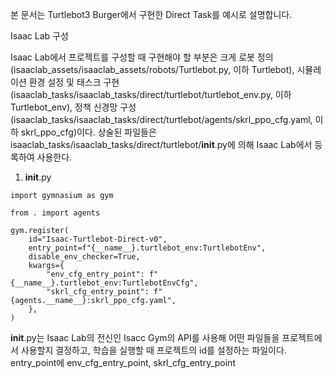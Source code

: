 본 문서는 Turtlebot3 Burger에서 구현한 Direct Task를 예시로 설명합니다.

Isaac Lab 구성

Isaac Lab에서 프로젝트를 구성할 때 구현해야 할 부분은 크게 로봇 정의(isaaclab_assets/isaaclab_assets/robots/Turtlebot.py, 이하 Turtlebot), 시뮬레이션 환경 설정 및 태스크 구현(isaaclab_tasks/isaaclab_tasks/direct/turtlebot/turtlebot_env.py, 이하 Turtlebot_env), 정책 신경망 구성(isaaclab_tasks/isaaclab_tasks/direct/turtlebot/agents/skrl_ppo_cfg.yaml, 이하 skrl_ppo_cfg)이다. 상술된 파일들은 isaaclab_tasks/isaaclab_tasks/direct/turtlebot/__init__.py에 의해 Isaac Lab에서 등록하여 사용한다.

1. __init__.py

```
import gymnasium as gym

from . import agents

gym.register(
    id="Isaac-Turtlebot-Direct-v0",
    entry_point=f"{__name__}.turtlebot_env:TurtlebotEnv",
    disable_env_checker=True,
    kwargs={
        "env_cfg_entry_point": f"{__name__}.turtlebot_env:TurtlebotEnvCfg",
        "skrl_cfg_entry_point": f"{agents.__name__}:skrl_ppo_cfg.yaml",
    },
)
```

__init__.py는 Isaac Lab의 전신인 Isacc Gym의 API를 사용해 어떤 파일들을 프로젝트에서 사용할지 결정하고, 학습을 실행할 때 프로젝트의 id를 설정하는 파일이다. entry_point에  env_cfg_entry_point, skrl_cfg_entry_point
